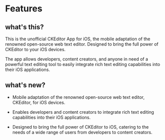 # Features

## what's this?

This is the unofficial CKEditor App for iOS, the mobile adaptation of the renowned open-source web text editor. Designed to bring the full power of CKEditor to your iOS devices.

The app allows developers, content creators, and anyone in need of a powerful text editing tool to easily integrate rich text editing capabilities into their iOS applications.

## what's new?

* Mobile adaptation of the renowned open-source web text editor, CKEditor, for iOS devices.

* Enables developers and content creators to integrate rich text editing capabilities into their iOS applications.

* Designed to bring the full power of CKEditor to iOS, catering to the needs of a wide range of users from developers to content creators.
